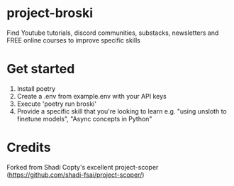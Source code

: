 # project-broski
Find Youtube tutorials, discord communities, substacks, newsletters and FREE online courses to improve specific skills

# Get started
1. Install poetry
2. Create a .env from example.env with your API keys
3. Execute 'poetry run broski'
4. Provide a specific skill that you're looking to learn e.g. "using unsloth to finetune models", "Async concepts in Python"

# Credits
Forked from Shadi Copty's excellent project-scoper (https://github.com/shadi-fsai/project-scoper/)
